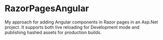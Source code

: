 # RazorPagesAngular

My approach for adding Angular components in Razor pages in an Asp.Net project. It supports both live reloading for Development mode and publishing hashed assets for production builds.
